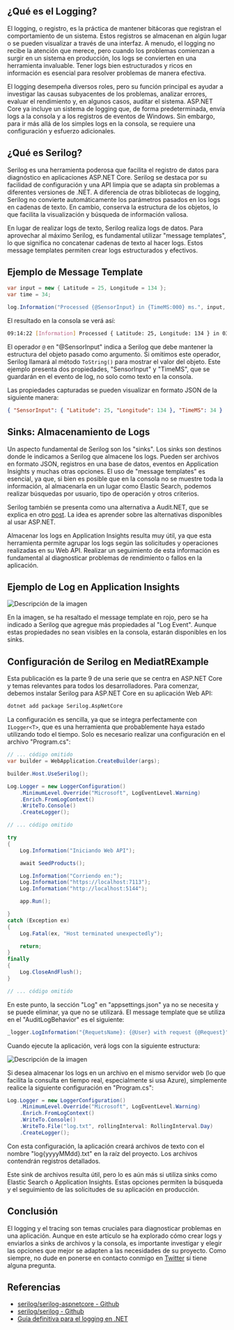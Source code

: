 ## ¿Qué es el Logging?

El logging, o registro, es la práctica de mantener bitácoras que registran el comportamiento de un sistema. Estos registros se almacenan en algún lugar o se pueden visualizar a través de una interfaz. A menudo, el logging no recibe la atención que merece, pero cuando los problemas comienzan a surgir en un sistema en producción, los logs se convierten en una herramienta invaluable. Tener logs bien estructurados y ricos en información es esencial para resolver problemas de manera efectiva.

El logging desempeña diversos roles, pero su función principal es ayudar a investigar las causas subyacentes de los problemas, analizar errores, evaluar el rendimiento y, en algunos casos, auditar el sistema. ASP.NET Core ya incluye un sistema de logging que, de forma predeterminada, envía logs a la consola y a los registros de eventos de Windows. Sin embargo, para ir más allá de los simples logs en la consola, se requiere una configuración y esfuerzo adicionales.

## ¿Qué es Serilog?

Serilog es una herramienta poderosa que facilita el registro de datos para diagnóstico en aplicaciones ASP.NET Core. Serilog se destaca por su facilidad de configuración y una API limpia que se adapta sin problemas a diferentes versiones de .NET. A diferencia de otras bibliotecas de logging, Serilog no convierte automáticamente los parámetros pasados en los logs en cadenas de texto. En cambio, conserva la estructura de los objetos, lo que facilita la visualización y búsqueda de información valiosa.

En lugar de realizar logs de texto, Serilog realiza logs de datos. Para aprovechar al máximo Serilog, es fundamental utilizar "message templates", lo que significa no concatenar cadenas de texto al hacer logs. Estos message templates permiten crear logs estructurados y efectivos.

## Ejemplo de Message Template

```csharp
var input = new { Latitude = 25, Longitude = 134 };
var time = 34;

log.Information("Processed {@SensorInput} in {TimeMS:000} ms.", input, time);
```

El resultado en la consola se verá así:

```bash
09:14:22 [Information] Processed { Latitude: 25, Longitude: 134 } in 034 ms. 
```

El operador `@` en "@SensorInput" indica a Serilog que debe mantener la estructura del objeto pasado como argumento. Si omitimos este operador, Serilog llamará al método `ToString()` para mostrar el valor del objeto. Este ejemplo presenta dos propiedades, "SensorInput" y "TimeMS", que se guardarán en el evento de log, no solo como texto en la consola.

Las propiedades capturadas se pueden visualizar en formato JSON de la siguiente manera:

```json
{ "SensorInput": { "Latitude": 25, "Longitude": 134 }, "TimeMS": 34 }
```

## Sinks: Almacenamiento de Logs

Un aspecto fundamental de Serilog son los "sinks". Los sinks son destinos donde le indicamos a Serilog que almacene los logs. Pueden ser archivos en formato JSON, registros en una base de datos, eventos en Application Insights y muchas otras opciones. El uso de "message templates" es esencial, ya que, si bien es posible que en la consola no se muestre toda la información, al almacenarla en un lugar como Elastic Search, podemos realizar búsquedas por usuario, tipo de operación y otros criterios.

Serilog también se presenta como una alternativa a Audit.NET, que se explica en otro [post](https://dev.to/isaacojeda/parte-7-aspnet-creando-un-sistema-auditable-31nf). La idea es aprender sobre las alternativas disponibles al usar ASP.NET.

Almacenar los logs en Application Insights resulta muy útil, ya que esta herramienta permite agrupar los logs según las solicitudes y operaciones realizadas en su Web API. Realizar un seguimiento de esta información es fundamental al diagnosticar problemas de rendimiento o fallos en la aplicación.

## Ejemplo de Log en Application Insights

![Descripción de la imagen](https://dev-to-uploads.s3.amazonaws.com/uploads/articles/kv8ys9m81t98etrb4kdw.png)

En la imagen, se ha resaltado el message template en rojo, pero se ha indicado a Serilog que agregue más propiedades al "Log Event". Aunque estas propiedades no sean visibles en la consola, estarán disponibles en los sinks.

## Configuración de Serilog en MediatRExample

Esta publicación es la parte 9 de una serie que se centra en ASP.NET Core y temas relevantes para todos los desarrolladores. Para comenzar, debemos instalar Serilog para ASP.NET Core en su aplicación Web API:

```bash
dotnet add package Serilog.AspNetCore
```

La configuración es sencilla, ya que se integra perfectamente con `ILogger<T>`, que es una herramienta que probablemente haya estado utilizando todo el tiempo. Solo es necesario realizar una configuración en el archivo "Program.cs":

```csharp
// ... código omitido
var builder = WebApplication.CreateBuilder(args);

builder.Host.UseSerilog();

Log.Logger = new LoggerConfiguration()
    .MinimumLevel.Override("Microsoft", LogEventLevel.Warning)
    .Enrich.FromLogContext()
    .WriteTo.Console()
    .CreateLogger();

// ... código omitido

try
{
    Log.Information("Iniciando Web API");

    await SeedProducts();

    Log.Information("Corriendo en:");
    Log.Information("https://localhost:7113");
    Log.Information("http://localhost:5144");

    app.Run();

}
catch (Exception ex)
{
    Log.Fatal(ex, "Host terminated unexpectedly");

    return;
}
finally
{
    Log.CloseAndFlush();
}

// ... código omitido
```

En este punto, la sección "Log" en "appsettings.json" ya no se necesita y se puede eliminar, ya que no se utilizará. El message template que se utiliza en el "AuditLogBehavior" es el siguiente:

```csharp
_logger.LogInformation("{RequetsName}: {@User} with request {@Request}", typeof(TRequest).Name, _currentUserService.User.Id, request);
```

Cuando ejecute la aplicación, verá logs con la siguiente estructura:

![Descripción de la imagen](https://dev-to-uploads.s3.amazonaws.com/uploads/articles/b14vjpdzegkdmmf5s8ej.png)

Si desea almacenar los logs en un archivo en el mismo servidor web (lo que facilita la consulta en tiempo real, especialmente si usa Azure), simplemente realice la siguiente configuración en "Program.cs":

```csharp
Log.Logger = new LoggerConfiguration()
    .MinimumLevel.Override("Microsoft", LogEventLevel.Warning)
    .Enrich.FromLogContext()
    .WriteTo.Console()
    .WriteTo.File("log.txt", rollingInterval: RollingInterval.Day)
    .CreateLogger();
```

Con esta configuración, la aplicación creará archivos de texto con el nombre "log{yyyyMMdd}.txt" en la raíz del proyecto. Los archivos contendrán registros detallados.

Este sink de archivos resulta útil, pero lo es aún más si utiliza sinks como Elastic Search o Application Insights. Estas opciones permiten la búsqueda y el seguimiento de las solicitudes de su aplicación en producción.
## Conclusión

El logging y el tracing son temas cruciales para diagnosticar problemas en una aplicación. Aunque en este artículo se ha explorado cómo crear logs y enviarlos a sinks de archivos y la consola, es importante investigar y elegir las opciones que mejor se adapten a las necesidades de su proyecto. Como siempre, no dude en ponerse en contacto conmigo en [Twitter](https://twitter.com/balunatic) si tiene alguna pregunta.

## Referencias

- [serilog/serilog-aspnetcore - Github](https://github.com/serilog/serilog-aspnetcore#serilogaspnetcore---)
- [serilog/serilog - Github](https://github.com/serilog/serilog/wiki/Getting-Started)
- [Guía definitiva para el logging en .NET](https://www.loggly.com/ultimate-guide/net-logging-basics/)